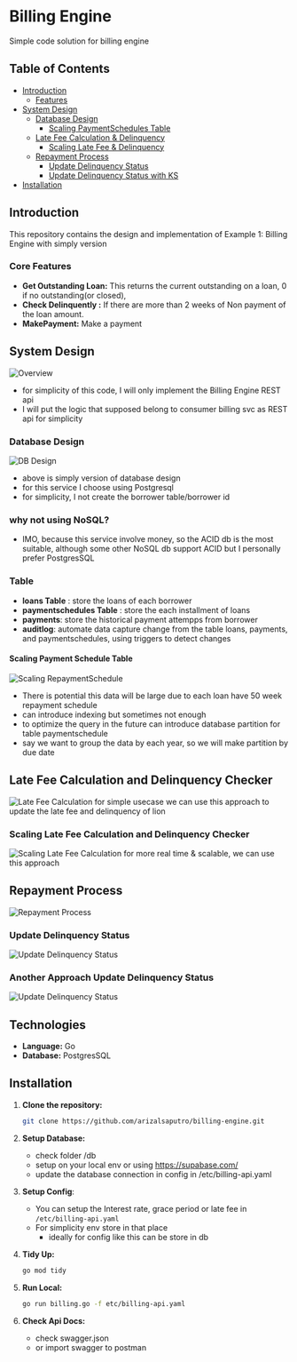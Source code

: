 # Billing Engine

Simple code solution for billing engine

## Table of Contents

- [Introduction](#ntroduction)
  - [Features](#features)
- [System Design](#system-design)
  - [Database Design](#database-design)
    - [Scaling PaymentSchedules Table](#scaling-payment-schedule-table)
  - [Late Fee Calculation & Delinquency](#late-fee-calculation-and-delinquency-checker)
    - [Scaling Late Fee & Delinquency](#scaling-late-fee-calculation-and-delinquency-checker-)
  - [Repayment Process](#repayment-process)
    - [Update Delinquency Status](#update-delinquency-status)
    - [Update Delinquency Status with KS](#another-approach-update-delinquency-status)
- [Installation](#installation)

## Introduction

This repository contains the design and implementation of Example 1: Billing Engine with simply version

### Core Features

- **Get Outstanding Loan:** This returns the current outstanding on a loan, 0 if no outstanding(or closed),
- **Check Delinquently :** If there are more than 2 weeks of Non payment of the loan amount.
- **MakePayment:** Make a payment 

## System Design
![Overview](img/high_level_system_design.png "Overview High Level")
- for simplicity of this code, I will only implement the Billing Engine REST api
- I will put the logic that supposed belong to consumer billing svc as REST api for simplicity

### Database Design
![DB Design](img/database_design.png "Database schema design")
- above is simply version of database design
- for this service I choose using Postgresql
- for simplicity, I not create the borrower table/borrower id

### why not using NoSQL?
- IMO, because this service involve money, so the ACID db is the most suitable, although some other NoSQL db support ACID but I personally prefer PostgresSQL

### Table

- **loans Table** : store the loans of each borrower
- **paymentschedules Table** : store the each installment of loans
- **payments**: store the historical payment attempps from borrower
- **auditlog**: automate data capture change from the table loans, payments, and paymentschedules, using triggers to detect changes

#### Scaling Payment Schedule Table
![Scaling RepaymentSchedule](img/repaymentschedule_partition.png "Repayment Schedule partition")
- There is potential this data will be large due to each loan have 50 week repayment schedule
- can introduce indexing but sometimes not enough
- to optimize the query in the future can introduce database partition for table paymentschedule
- say we want to group the data by each year, so we will make partition by due date

## Late Fee Calculation and Delinquency Checker
![Late Fee Calculation](img/late_fee_with_scheduler.png "Late fee with scheduler")
for simple usecase we can use this approach to update the late fee and delinquency of lion

### Scaling Late Fee Calculation and Delinquency Checker 
![Scaling Late Fee Calculation](img/late_fee_with_event.png "Late fee with scheduler")
for more real time & scalable, we can use this approach

## Repayment Process
![Repayment Process](img/repayment_process.png "Repayment process design")

### Update Delinquency Status
![Update Delinquency Status](img/update_delinquency_1.png "Update Delinquency Status")

### Another Approach Update Delinquency Status
![Update Delinquency Status](img/update_delinquency_2.png "Another Approach Update Delinquency Status")



## Technologies

- **Language:** Go
- **Database:** PostgresSQL

## Installation

1. **Clone the repository:**
   ```bash
   git clone https://github.com/arizalsaputro/billing-engine.git 
   ```
2. **Setup Database:**
   - check folder /db
   - setup on your local env or using https://supabase.com/
   - update the database connection in config in /etc/billing-api.yaml

3. **Setup Config**:
   - You can setup the Interest rate, grace period or late fee in `/etc/billing-api.yaml`
   - For simplicity env store in that place
     - ideally for config like this can be store in db
4. **Tidy Up:**
     ```bash 
    go mod tidy 
    ```
5. **Run Local:**
    ```bash 
    go run billing.go -f etc/billing-api.yaml 
    ```
6. **Check Api Docs:** 
    - check swagger.json
    - or import swagger to postman


   
